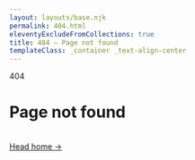 ```yaml
---
layout: layouts/base.njk
permalink: 404.html
eleventyExcludeFromCollections: true
title: 404 — Page not found
templateClass: _container _text-align-center
---
```


<p class="_font-family-mono _text-h4">
  404
</p>

<h1>
  Page not found
</h1>

<br>

<a class="_text-h5" href="{{ '/' | url }}">
  Head home →
</a>
